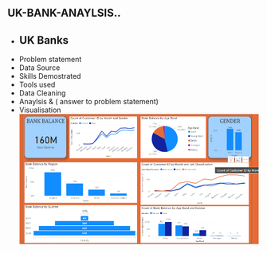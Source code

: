 ## UK-BANK-ANAYLSIS..
- ## UK Banks
- Problem statement
- Data Source
- Skills Demostrated
- Tools used
- Data Cleaning
- Anaylsis & ( answer to problem statement)
- Visualisation 
![](https://github.com/Ifeolu001/UK-BANK-ANAYLSIS/blob/main/bank%20analysis.png)

